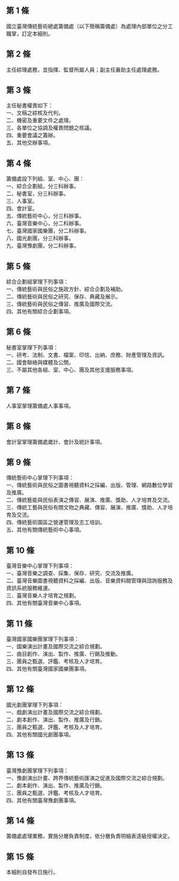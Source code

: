 第 1 條
-------
國立臺灣傳統藝術總處籌備處（以下簡稱籌備處）為處理內部單位之分工  
職掌，訂定本細則。

第 2 條
-------
主任綜理處務，並指揮、監督所屬人員；副主任襄助主任處理處務。

第 3 條
-------
主任秘書權責如下：  
一、文稿之綜核及代判。  
二、機密及重要文件之處理。  
三、各單位之協調及權責問題之核議。  
四、重要會議之籌辦。  
五、其他交辦事項。

第 4 條
-------
籌備處設下列組、室、中心、團：  
一、綜合企劃組，分三科辦事。  
二、秘書室，分三科辦事。  
三、人事室。  
四、會計室。  
五、傳統藝術中心，分三科辦事。  
六、臺灣音樂中心，分二科辦事。  
七、臺灣國家國樂團，分二科辦事。  
八、國光劇團，分三科辦事。  
九、臺灣豫劇團，分二科辦事。

第 5 條
-------
綜合企劃組掌理下列事項：  
一、傳統藝術與民俗之施政方針、綜合企劃及補助。  
二、傳統藝術與民俗之研究、保存、典藏及展示。  
三、傳統藝術與民俗之傳習、推廣及國際交流。  
四、其他有關綜合企劃事項。

第 6 條
-------
秘書室掌理下列事項：  
一、研考、法制、文書、檔案、印信、出納、庶務、財產管理及資訊。  
二、國會聯絡與媒體及公關。  
三、不屬其他各組、室、中心、團及其他支援服務事項。

第 7 條
-------
人事室掌理籌備處人事事項。

第 8 條
-------
會計室掌理籌備處歲計、會計及統計事項。

第 9 條
-------
傳統藝術中心掌理下列事項：  
一、傳統藝術與民俗之圖書視聽資料之採編、出版、管理、網路數位學習  
    及推廣。  
二、傳統藝能與民俗表演之傳習、展演、推廣、獎助、人才培育及交流。  
三、傳統工藝與民俗有關文物之典藏、傳習、展演、推廣、獎助、人才培  
    育及交流。  
四、傳統藝術園區之營運管理及志工培訓。  
五、其他有關傳統藝術中心事項。

第 10 條
--------
臺灣音樂中心掌理下列事項：  
一、臺灣音樂之調查、採集、保存、研究、交流及推廣。  
二、臺灣音樂圖書視聽資料之採編、出版、音樂資料館管理與諮詢服務及  
    資訊系統服務維運。  
三、臺灣音樂人才培育之規劃。  
四、其他有關臺灣音樂中心事項。

第 11 條
--------
臺灣國家國樂團掌理下列事項：  
一、國樂演出計畫及國際交流之綜合規劃。  
二、曲目創作、演出、製作、推廣、行銷及推動。  
三、團員之甄選、評鑑、考核及人才培育。  
四、其他有關臺灣國家國樂團事項。

第 12 條
--------
國光劇團掌理下列事項：  
一、戲劇演出計畫及國際交流之綜合規劃。  
二、劇本創作、演出、製作、推廣及行銷。  
三、團員之甄選、評鑑、考核及人才培育。  
四、其他有關國光劇團事項。

第 13 條
--------
臺灣豫劇團掌理下列事項：  
一、豫劇演出計畫、跨界傳統藝術匯演之促進及國際交流之綜合規劃。  
二、劇本創作、演出、製作、推廣及行銷。  
三、團員之甄選、評鑑、考核及人才培育。  
四、其他有關臺灣豫劇團事項。

第 14 條
--------
籌備處處理業務，實施分層負責制度，依分層負責明細表逐級授權決定。

第 15 條
--------
本細則自發布日施行。

